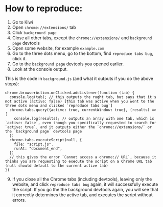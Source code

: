 # How to reproduce:

1. Go to Kiwi
2. Open `chrome://extensions/` tab
3. Click `background page` 
4. Close all other tabs, except the `chrome://extensions/` and `background page` devtools
5. Open some website, for example `example.com`
6. Go to the three dots menu, go to the bottom, find `reproduce tabs bug`, click it.
7. Go to the `background page` devtools you opened earlier. 
8. Look at the console output. 

This is the code in `background.js` (and what it outputs if you do the above steps):
```
chrome.browserAction.onClicked.addListener(function (tab) {
  console.log(tab); // this outputs the rught tab, but says that it's not active (active: false) [this tab was active when you went to the three dots menu and clicked `reproduce tabs bug`]
  chrome.tabs.query({active: true, currentWindow: true}, (results) => {
    console.log(results); // outputs an array with one tab, which is `active: false`, even though you specifically requested to search for `active: true`, and it outputs either the `chrome://extensions/` or the `background page` devtools page
  })
  chrome.tabs.executeScript(null, {
    file: "script.js",
    runAt: "document_end",
  })
  // this gives the error `Cannot access a chrome:// URL`, because it thinks you are requesting to execute the script on a Chrome URL tab (null should default to the current active tab)
})
```

9. If you close all the Chrome tabs (including devtools), leaving only the website, and click `reproduce tabs bug` again, it will successfully execute the script. If you go the the background devtools again, you will see that it correctly determines the active tab, and executes the script without errors.
